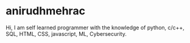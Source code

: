 # anirudhmehrac
Hi, I am self learned programmer with the knowledge of python, c/c++, SQL, HTML, CSS, javascript, ML, Cybersecurity.
